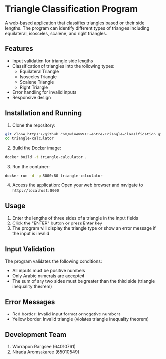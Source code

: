 # Triangle Classification Program

A web-based application that classifies triangles based on their side lengths. The program can identify different types of triangles including equilateral, isosceles, scalene, and right triangles.

## Features

- Input validation for triangle side lengths
- Classification of triangles into the following types:
  - Equilateral Triangle
  - Isosceles Triangle
  - Scalene Triangle
  - Right Triangle
- Error handling for invalid inputs
- Responsive design

## Installation and Running

1. Clone the repository:
```bash
git clone https://github.com/NineWP/IT-entre-Triangle-classification.git
cd triangle-calculator
```

2. Build the Docker image:
```bash
docker build -t triangle-calculator .
```

3. Run the container:
```bash
docker run -d -p 8000:80 triangle-calculator
```

4. Access the application:
Open your web browser and navigate to `http://localhost:8000`

## Usage

1. Enter the lengths of three sides of a triangle in the input fields
2. Click the "ENTER" button or press Enter key
3. The program will display the triangle type or show an error message if the input is invalid

## Input Validation

The program validates the following conditions:
- All inputs must be positive numbers
- Only Arabic numerals are accepted
- The sum of any two sides must be greater than the third side (triangle inequality theorem)

## Error Messages

- Red border: Invalid input format or negative numbers
- Yellow border: Invalid triangle (violates triangle inequality theorem)

## Development Team

1. Worrapon Rangsee (64010761)
2. Nirada Aromsakaree (65010549)
